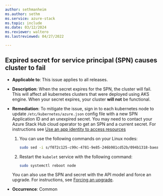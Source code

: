 ```yaml
---
author: sethmanheim
ms.author: sethm
ms.service: azure-stack
ms.topic: include
ms.date: 03/12/2024
ms.reviewer: waltero
ms.lastreviewed: 04/27/2022

---
```


## Expired secret for service principal (SPN) causes cluster to fail

- **Applicable to**: This issue applies to all releases.
- **Description**: When the secret expires for the SPN, the cluster will fail. This will affect all kubernetes clusters that were deployed using AKS engine. When your secret expires, your cluster **will not** be functional.
- **Remediation**: To mitigate the issue, sign in to each kubernetes node to update `/etc/kubernetes/azure.json` config file with a new SPN Application ID and an unexpired secret. You may need to contact your Azure Stack Hub cloud operator to get an SPN and a current secret. For instructions see [Use an app identity to access resources](../operator/give-app-access-to-resources.md) 

  1. You can use the following commands on your Linux nodes:

     ```bash  
     sudo sed -i s/f072c125-c99c-4781-9e85-246b981cd52b/094b1318-baea-4584-bf9c-4a40501ce21b/1 /etc/kubernetes/azure.json
     ```

  2. Restart the `kubelet` service with the following command:

     ```bash  
     sudo systemctl reboot node
     ```

  You can also use the SPN and secret with the API model and force an upgrade. For instructions, see [Forcing an upgrade](../user/azure-stack-kubernetes-aks-engine-upgrade.md?#forcing-an-upgrade).
- **Occurrence**: Common
